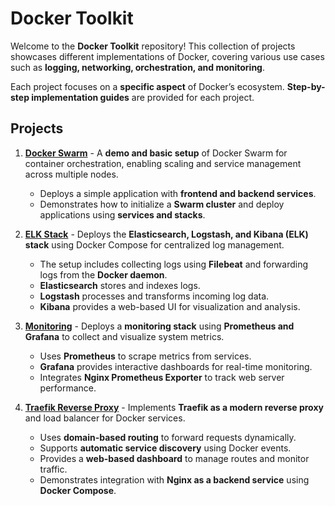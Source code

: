 # **Docker Toolkit**  

Welcome to the **Docker Toolkit** repository! This collection of projects showcases different implementations of Docker, covering various use cases such as **logging, networking, orchestration, and monitoring**.  

Each project focuses on a **specific aspect** of Docker’s ecosystem. **Step-by-step implementation guides** are provided for each project.

## **Projects**  

1. **[Docker Swarm](./docker-swarm/)** - A **demo and basic setup** of Docker Swarm for container orchestration, enabling scaling and service management across multiple nodes.  
   - Deploys a simple application with **frontend and backend services**.  
   - Demonstrates how to initialize a **Swarm cluster** and deploy applications using **services and stacks**. 

2. **[ELK Stack](./elk-stack/)** - Deploys the **Elasticsearch, Logstash, and Kibana (ELK) stack** using Docker Compose for centralized log management.  
   - The setup includes collecting logs using **Filebeat** and forwarding logs from the **Docker daemon**.  
   - **Elasticsearch** stores and indexes logs.  
   - **Logstash** processes and transforms incoming log data.  
   - **Kibana** provides a web-based UI for visualization and analysis.  

3. **[Monitoring](./monitoring/)** - Deploys a **monitoring stack** using **Prometheus and Grafana** to collect and visualize system metrics.  
   - Uses **Prometheus** to scrape metrics from services.  
   - **Grafana** provides interactive dashboards for real-time monitoring.  
   - Integrates **Nginx Prometheus Exporter** to track web server performance. 

4. **[Traefik Reverse Proxy](./traefik-reverse_proxy/)** - Implements **Traefik as a modern reverse proxy** and load balancer for Docker services.  
   - Uses **domain-based routing** to forward requests dynamically.  
   - Supports **automatic service discovery** using Docker events.  
   - Provides a **web-based dashboard** to manage routes and monitor traffic.  
   - Demonstrates integration with **Nginx as a backend service** using **Docker Compose**.  